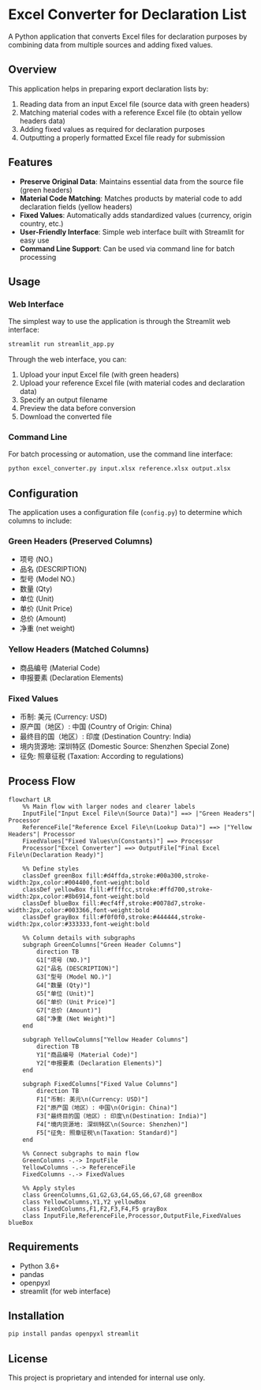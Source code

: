 # Excel Converter for Declaration List

A Python application that converts Excel files for declaration purposes by combining data from multiple sources and adding fixed values.

## Overview

This application helps in preparing export declaration lists by:
1. Reading data from an input Excel file (source data with green headers)
2. Matching material codes with a reference Excel file (to obtain yellow headers data)
3. Adding fixed values as required for declaration purposes
4. Outputting a properly formatted Excel file ready for submission

## Features

- **Preserve Original Data**: Maintains essential data from the source file (green headers)
- **Material Code Matching**: Matches products by material code to add declaration fields (yellow headers)
- **Fixed Values**: Automatically adds standardized values (currency, origin country, etc.)
- **User-Friendly Interface**: Simple web interface built with Streamlit for easy use
- **Command Line Support**: Can be used via command line for batch processing

## Usage

### Web Interface

The simplest way to use the application is through the Streamlit web interface:

```bash
streamlit run streamlit_app.py
```

Through the web interface, you can:
1. Upload your input Excel file (with green headers)
2. Upload your reference Excel file (with material codes and declaration data)
3. Specify an output filename
4. Preview the data before conversion
5. Download the converted file

### Command Line

For batch processing or automation, use the command line interface:

```bash
python excel_converter.py input.xlsx reference.xlsx output.xlsx
```

## Configuration

The application uses a configuration file (`config.py`) to determine which columns to include:

### Green Headers (Preserved Columns)
- 项号 (NO.)
- 品名 (DESCRIPTION)
- 型号 (Model NO.)
- 数量 (Qty)
- 单位 (Unit)
- 单价 (Unit Price)
- 总价 (Amount)
- 净重 (net weight)

### Yellow Headers (Matched Columns)
- 商品编号 (Material Code)
- 申报要素 (Declaration Elements)

### Fixed Values
- 币制: 美元 (Currency: USD)
- 原产国（地区）: 中国 (Country of Origin: China)
- 最终目的国（地区）: 印度 (Destination Country: India)
- 境内货源地: 深圳特区 (Domestic Source: Shenzhen Special Zone)
- 征免: 照章征税 (Taxation: According to regulations)

## Process Flow

```mermaid
flowchart LR
    %% Main flow with larger nodes and clearer labels
    InputFile["Input Excel File\n(Source Data)"] ==> |"Green Headers"| Processor
    ReferenceFile["Reference Excel File\n(Lookup Data)"] ==> |"Yellow Headers"| Processor
    FixedValues["Fixed Values\n(Constants)"] ==> Processor
    Processor["Excel Converter"] ==> OutputFile["Final Excel File\n(Declaration Ready)"]
    
    %% Define styles
    classDef greenBox fill:#d4ffda,stroke:#00a300,stroke-width:2px,color:#004400,font-weight:bold
    classDef yellowBox fill:#ffffcc,stroke:#ffd700,stroke-width:2px,color:#8b6914,font-weight:bold
    classDef blueBox fill:#ecf4ff,stroke:#0078d7,stroke-width:2px,color:#003366,font-weight:bold
    classDef grayBox fill:#f0f0f0,stroke:#444444,stroke-width:2px,color:#333333,font-weight:bold
    
    %% Column details with subgraphs
    subgraph GreenColumns["Green Header Columns"]
        direction TB
        G1["项号 (NO.)"]
        G2["品名 (DESCRIPTION)"]
        G3["型号 (Model NO.)"]
        G4["数量 (Qty)"]
        G5["单位 (Unit)"]
        G6["单价 (Unit Price)"]
        G7["总价 (Amount)"]
        G8["净重 (Net Weight)"]
    end
    
    subgraph YellowColumns["Yellow Header Columns"]
        direction TB
        Y1["商品编号 (Material Code)"]
        Y2["申报要素 (Declaration Elements)"]
    end
    
    subgraph FixedColumns["Fixed Value Columns"]
        direction TB
        F1["币制: 美元\n(Currency: USD)"]
        F2["原产国（地区）: 中国\n(Origin: China)"]
        F3["最终目的国（地区）: 印度\n(Destination: India)"]
        F4["境内货源地: 深圳特区\n(Source: Shenzhen)"]
        F5["征免: 照章征税\n(Taxation: Standard)"]
    end
    
    %% Connect subgraphs to main flow
    GreenColumns -.-> InputFile
    YellowColumns -.-> ReferenceFile
    FixedColumns -.-> FixedValues
    
    %% Apply styles
    class GreenColumns,G1,G2,G3,G4,G5,G6,G7,G8 greenBox
    class YellowColumns,Y1,Y2 yellowBox
    class FixedColumns,F1,F2,F3,F4,F5 grayBox
    class InputFile,ReferenceFile,Processor,OutputFile,FixedValues blueBox
```

## Requirements

- Python 3.6+
- pandas
- openpyxl
- streamlit (for web interface)

## Installation

```bash
pip install pandas openpyxl streamlit
```

## License

This project is proprietary and intended for internal use only.